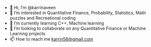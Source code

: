 - 👋 Hi, I’m @karrinaveen
- 👀 I’m interested in Quantitative Finance, Probability, Statistics, Math puzzles and Recreational coding
- 🌱 I’m currently learning C++, Machine learning
- 💞️ I’m looking to collaborate on any Quantitative Finance or Machine Learning projects
- 📫 How to reach me karrin58@gmail.com 

<!---
karrinaveen/karrinaveen is a ✨ special ✨ repository because its `README.md` (this file) appears on your GitHub profile.
You can click the Preview link to take a look at your changes.
--->
